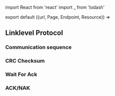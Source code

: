 import React from 'react'
import _ from 'lodash'

export default ({url, Page, Endpoint, Resource}) =>
  <Page url={url} name="Protocol" weight={50}>
   <h2>Linklevel Protocol</h2>

   <h3>Communication sequence</h3>

   <h3>CRC Checksum</h3>

   <h3>Wait For Ack</h3>

   <h3>ACK/NAK</h3>

  </Page>




